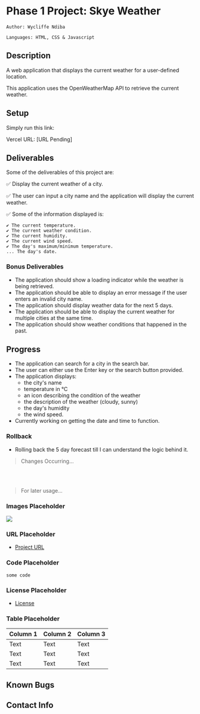 # Phase 1 Project: Skye Weather


    Author: Wycliffe Ndiba

    Languages: HTML, CSS & Javascript

## Description

A web application that displays the current weather for a user-defined location.

This application uses the OpenWeatherMap API to retrieve the current weather.

## Setup

Simply run this link:

Vercel URL: [URL Pending]

## Deliverables

Some of the deliverables of this project are:

✅ Display the current weather of a city.

✅ The user can input a city name and the application will display the current weather.

✅ Some of the information displayed is:

    ✔ The current temperature.
    ✔ The current weather condition.
    ✔ The current humidity.
    ✔ The current wind speed.
    ✔ The day's maximum/minimum temperature.
    ... The day's date.

### Bonus Deliverables

- The application should show a loading indicator while the weather is being retrieved.
- The application should be able to display an error message if the user enters an invalid city name.
- The application should display weather data for the next 5 days.
- The application should be able to display the current weather for multiple cities at the same time.
- The application should show weather conditions that happened in the past.


## Progress

- The application can search for a city in the search bar.
- The user can either use the Enter key or the search button provided.
- The application displays:
    - the city's name
    - temperature in °C
    - an icon describing the condition of the weather
    - the description of the weather (cloudy, sunny)
    - the day's humidity
    - the wind speed.
- Currently working on getting the date and time to function.

### Rollback
- Rolling back the 5 day forecast till I can understand the logic behind it.

> Changes Occurring...

<br /> <br />

> For later usage...

### Images Placeholder
![](./src/images/screenshots/)

### URL Placeholder
- [Project URL](https://github.com/ESPersonnel)

### Code Placeholder
```
some code
```

### License Placeholder
- [License]()

### Table Placeholder
| Column 1 | Column 2 | Column 3 |
| -------- | -------- | -------- |
| Text     | Text     | Text     |
| Text     | Text     | Text     |
| Text     | Text     | Text     |

## Known Bugs

## Contact Info